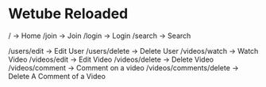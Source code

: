 # Wetube Reloaded

/ -> Home
/join -> Join
/login -> Login
/search -> Search

/users/edit  -> Edit User
/users/delete -> Delete User
/videos/watch -> Watch Video
/videos/edit -> Edit Video
/videos/delete -> Delete Video
/videos/comment -> Comment on a video
/videos/comments/delete -> Delete A Comment of a Video

<!-- /edit-user -> Edit User
/delete-user -> Delete User
/watch-video -> Watch Video
/edit-video -> Edit Video
/delete-video -> Delete Video -->

